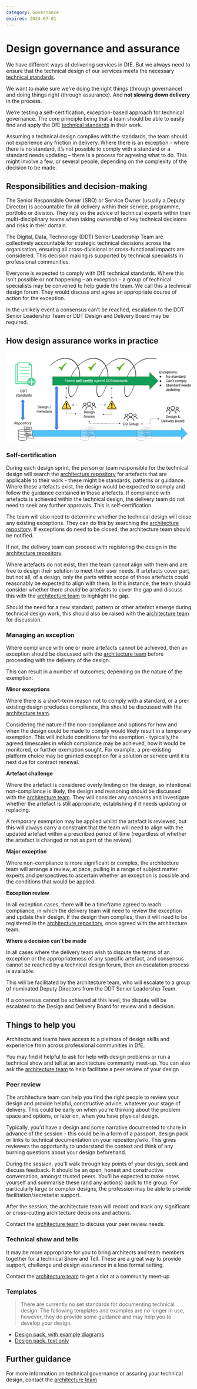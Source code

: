 ```yaml
---
category: Governance
expires: 2024-07-01
---
```



# Design governance and assurance

We have different ways of delivering services in DfE. But we always need to ensure that the technical design of our services meets the necessary [technical standards](../standards/technical-standards).

We want to make sure we're doing the right things (through governance) and doing things right (through assurance). And **not slowing down delivery** in the process.

We’re testing a self-certification, exception-based approach for technical governance. The core principle being that a team should be able to easily find and apply the DfE [technical standards](../../standards/technical-standards) in their work. 

Assuming a technical design complies with the standards, the team should not experience any friction in delivery. Where there is an exception - where there is no standard, it’s not possible to comply with a standard or a standard needs updating – there is a process for agreeing what to do. This might involve a few, or several people, depending on the complexity of the decision to be made.

## Responsibilities and decision-making

The Senior Responsible Owner (SRO) or Service Owner (usually a Deputy Director) is accountable for all delivery within their service, programme, portfolio or division. They rely on the advice of technical experts within their multi-disciplinary teams when taking ownership of key technical decisions and risks in their domain.

The Digital, Data, Technology (DDT) Senior Leadership Team are collectively accountable for strategic technical decisions across the organisation, ensuring all cross-divisional or cross-functional impacts are considered. This decision making is supported by technical specialists in professional communities.

Everyone is expected to comply with DfE technical standards. Where this isn’t possible or not happening – an exception - a group of technical specialists may be convened to help guide the team. We call this a technical design forum. They would discuss and agree an appropriate course of action for the exception.

In the unlikely event a consensus can’t be reached, escalation to the DDT Senior Leadership Team or DDT Design and Delivery Board may be required.


## How design assurance works in practice

![Image of exception-based-governance flow](../images/exception-based-governance.png)

### Self-certification

During each design sprint, the person or team responsible for the technical design will search the [architecture repository](https://educationgovuk.sharepoint.com/sites/gp/artefacts/Forms/AllItems.aspx) for artefacts that are applicable to their work - these might be standards, patterns or guidance. Where these artefacts exist, the design would be expected to comply and follow the guidance contained in those artefacts. If compliance with artefacts is achieved within the technical design, the delivery team do not need to seek any further approvals. This is self-certification.

The team will also need to determine whether the technical design will close any existing exceptions. They can do this by searching the [architecture repository](https://educationgovuk.sharepoint.com/sites/gp/artefacts/Forms/AllItems.aspx). If exceptions do need to be closed, the architecture team should be notified.

If not, the delivery team can proceed with registering the design in the [architecture repository](https://educationgovuk.sharepoint.com/sites/gp/artefacts/Forms/AllItems.aspx).

Where artefacts do not exist, then the team cannot align with them and are free to design their solution to meet their user needs. If artefacts cover part, but not all, of a design, only the parts within scope of those artefacts could reasonably be expected to align with them. In this instance, the team should consider whether there *should* be artefacts to cover the gap and discuss this with the [architecture team](mailto:architecture.profession@education.gov.uk) to highlight the gap.

Should the need for a new standard, pattern or other artefact emerge during technical design work, this should also be raised with the [architecture team](mailto:architecture.profession@education.gov.uk) for discussion.

### Managing an exception

Where compliance with one or more artefacts cannot be achieved, then an exception should be discussed with the [architecture team](mailto:architecture.profession@education.gov.uk) before proceeding with the delivery of the design.

This can result in a number of outcomes, depending on the nature of the exemption:

**Minor exceptions**

Where there is a short-term reason not to comply with a standard, or a pre-existing design precludes compliance, this should be discussed with the [architecture team](mailto:architecture.profession@education.gov.uk).

Considering the nature if the non-compliance and options for how and when the design could be made to comply would likely result in a temporary exemption. This will include conditions for the exemption - typically,the agreed timescales in which compliance may be achieved, how it would be monitored, or further exemption sought. For example, a pre-existing platform choice may be granted exception for a solution or service until it is next due for contract renewal.

**Artefact challenge**

Where the artefact is considered overly limiting on the design, so intentional non-compliance is likely, the design and reasoning should be discussed with the [architecture team](mailto:architecture.profession@education.gov.uk). They will consider any concerns and investigate whether the artefact is still appropriate, establishing if it needs updating or replacing. 

A temporary exemption may be applied whilst the artefact is reviewed, but this will always carry a constraint that the team will need to align with the updated artefact within a prescribed period of time (regardless of whether the artefact is changed or not as part of the review).

**Major exception**

Where non-compliance is more significant or complex, the architecture team will arrange a review, at pace, pulling in a range of subject matter experts and perspectives to ascertain whether an exception is possible and the conditions that would be applied.

**Exception review**

In all exception cases, there will be a timeframe agreed to reach compliance, in which the delivery team will need to review the exception and update their design. If the design then complies, then it will need to be registered in the [architecture repository](https://educationgovuk.sharepoint.com/sites/gp/artefacts/Forms/AllItems.aspx), once agreed with the architecture team. 

**Where a decision can't be made**

In all cases where the delivery team wish to dispute the terms of an exception or the appropriateness of any specific artefact, and consensus cannot be reached by a technical design forum, then an escalation process is available. 

This will be facilitated by the architecture team, who will escalate to a group of nominated Deputy Directors from the DDT Senior Leadership Team.

If a consensus cannot be achieved at this level, the dispute will be escalated to the Design and Delivery Board for review and a decision.


## Things to help you

Architects and teams have access to a plethora of design skills and experience from across professional communities in DfE. 

You may find it helpful to ask for help with design problems or run a technical show and tell at an architecture community meet-up. You can also ask the [architecture team](mailto:architecture.profession@education.gov.uk) to help facilitate a peer review of your design

### Peer review

The architecture team can help you find the right people to review your design and provide helpful, constructive advice, whatever your stage of delivery. This could be early on when you're thinking about the problem space and options, or later on, when you have physical design.

Typically, you'd have a design and some narrative documented to share in advance of the session - this could be in a form of a passport, design pack or links to technical documentation on your repository/wiki. This gives reviewers the opportunity to understand the context and think of any burning questions about your design beforehand.

During the session, you'll walk through key points of your design, seek and discuss feedback. It should be an open, honest and constructive conversation, amongst trusted peers. You'll be expected to make notes yourself and summarise these (and any actions) back to the group. For particularly large or complex designs, the profession may be able to provide facilitation/secretariat support.

After the session, the architecture team will record and track any significant or cross-cutting architecture decisions and actions.

Contact the [architecture team](mailto:architecture.profession@education.gov.uk) to discuss your peer review needs.

### Technical show and tells

It may be more appropriate for you to bring architects and team members together for a technical Show and Tell. These are a great way to provide support, challenge and design assurance in a less formal setting.

Contact the [architecture team](mailto:architecture.profession@education.gov.uk) to get a slot at a community meet-up.

### Templates

> There are currently no set standards for documenting technical design. The following templates and examples are no longer in use, however, they do provide some guidance and may help you to develop your design.

- [Design pack, with example diagrams](../documents/design-pack.docx)
- [Design pack, text only](../documents/design-pack-just-text.docx)

## Further guidance

For more information on technical governance or assuring your technical design, contact the [architecture team](mailto:architecture.profession@education.gov.uk)
